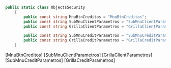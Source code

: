 ```c#
public static class ObjectsSecurity
    {
	    public const string MnuBtnCreditos = "MnuBtnCreditos";
		public const string SubMnuClientParametros = "SubMnuClientParametros";
        public const string GrillaClientParametros = "GrillaClientParametros";

        public const string SubMnuCreditParametros = "SubMnuCreditParametros";
        public const string GrillaCreditParametros = "GrillaCreditParametros";
    }
```

[MnuBtnCreditos]
[SubMnuClientParametros]
[GrillaClientParametros]
[SubMnuCreditParametros]
[GrillaCreditParametros]